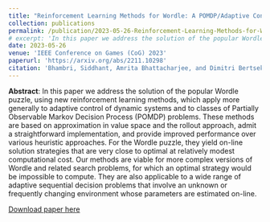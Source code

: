 ```yaml
---
title: "Reinforcement Learning Methods for Wordle: A POMDP/Adaptive Control Approach"
collection: publications
permalink: /publication/2023-05-26-Reinforcement-Learning-Methods-for-Wordle-A-POMDP-Adaptive-Control-Approach
# excerpt: 'In this paper we address the solution of the popular Wordle puzzle, using new reinforcement learning methods, which apply more generally to adaptive control of dynamic systems and to classes of Partially Observable Markov Decision Process (POMDP) problems. These methods are based on approximation in value space and the rollout approach, admit a straightforward implementation, and provide improved performance over various heuristic approaches. For the Wordle puzzle, they yield on-line solution strategies that are very close to optimal at relatively modest computational cost. Our methods are viable for more complex versions of Wordle and related search problems, for which an optimal strategy would be impossible to compute. They are also applicable to a wide range of adaptive sequential decision problems that involve an unknown or frequently changing environment whose parameters are estimated on-line.'
date: 2023-05-26
venue: 'IEEE Conference on Games (CoG) 2023'
paperurl: 'https://arxiv.org/abs/2211.10298'
citation: 'Bhambri, Siddhant, Amrita Bhattacharjee, and Dimitri Bertsekas. "Reinforcement Learning Methods for Wordle: A POMDP/Adaptive Control Approach." arXiv preprint arXiv:2211.10298 (2022).'
---
```

**Abstract**: In this paper we address the solution of the popular Wordle puzzle, using new reinforcement learning methods, which apply more generally to adaptive control of dynamic systems and to classes of Partially Observable Markov Decision Process (POMDP) problems. These methods are based on approximation in value space and the rollout approach, admit a straightforward implementation, and provide improved performance over various heuristic approaches. For the Wordle puzzle, they yield on-line solution strategies that are very close to optimal at relatively modest computational cost. Our methods are viable for more complex versions of Wordle and related search problems, for which an optimal strategy would be impossible to compute. They are also applicable to a wide range of adaptive sequential decision problems that involve an unknown or frequently changing environment whose parameters are estimated on-line.

[Download paper here](https://github.com/sbhambr1/siddhantbhambri.github.io/raw/master/files/Contrastively%20Learning%20Visual%20Attention%20as%20Affordance%20Cues%20from%20Demonstrations%20for%20Robotic%20Grasping.pdf)

<!-- Recommended citation: Y. Zha, S. Bhambri and L. Guan, "Contrastively Learning Visual Attention as Affordance Cues from Demonstrations for Robotic Grasping," 2021 IEEE/RSJ International Conference on Intelligent Robots and Systems (IROS), 2021, pp. 7835-7842, doi: 10.1109/IROS51168.2021.9636760. -->